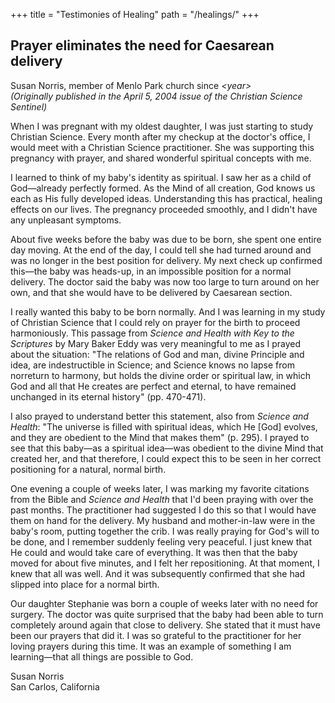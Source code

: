 +++
title = "Testimonies of Healing"
path = "/healings/"
+++

<div>

<article>

# Prayer eliminates the need for Caesarean delivery

Susan Norris, member of Menlo Park church since *&lt;year&gt;*<br>
*(Originally published in the April 5, 2004 issue of the Christian Science Sentinel)*

When I was pregnant with my oldest daughter, I was just starting to study
Christian Science. Every month after my checkup at the doctor's office, I would
meet with a Christian Science practitioner. She was supporting this pregnancy
with prayer, and shared wonderful spiritual concepts with me.

I learned to think of my baby's identity as spiritual. I saw her as a child of
God—already perfectly formed. As the Mind of all creation, God knows us each as
His fully developed ideas. Understanding this has practical, healing effects on
our lives. The pregnancy proceeded smoothly, and I didn't have any unpleasant
symptoms.

About five weeks before the baby was due to be born, she spent one entire day
moving. At the end of the day, I could tell she had turned around and was no
longer in the best position for delivery. My next check up confirmed this—the
baby was heads-up, in an impossible position for a normal delivery. The doctor
said the baby was now too large to turn around on her own, and that she would
have to be delivered by Caesarean section.

I really wanted this baby to be born normally. And I was learning in my study of
Christian Science that I could rely on prayer for the birth to proceed
harmoniously. This passage from *Science and Health with Key to the Scriptures*
by Mary Baker Eddy was very meaningful to me as I prayed about the situation:
"The relations of God and man, divine Principle and idea, are indestructible in
Science; and Science knows no lapse from norreturn to harmony, but holds the
divine order or spiritual law, in which God and all that He creates are perfect
and eternal, to have remained unchanged in its eternal history" (pp. 470-471).

I also prayed to understand better this statement, also from *Science and
Health*: "The universe is filled with spiritual ideas, which He [God] evolves,
and they are obedient to the Mind that makes them" (p. 295). I prayed to see
that this baby—as a spiritual idea—was obedient to the divine Mind that created
her, and that therefore, I could expect this to be seen in her correct
positioning for a natural, normal birth.

One evening a couple of weeks later, I was marking my favorite citations from
the Bible and *Science and Health* that I'd been praying with over the past
months. The practitioner had suggested I do this so that I would have them on
hand for the delivery. My husband and mother-in-law were in the baby's room,
putting together the crib. I was really praying for God's will to be done, and I
remember suddenly feeling very peaceful. I just knew that He could and would
take care of everything. It was then that the baby moved for about five minutes,
and I felt her repositioning. At that moment, I knew that all was well. And it
was subsequently confirmed that she had slipped into place for a normal birth.

Our daughter Stephanie was born a couple of weeks later with no need for
surgery. The doctor was quite surprised that the baby had been able to turn
completely around again that close to delivery. She stated that it must have
been our prayers that did it. I was so grateful to the practitioner for her
loving prayers during this time. It was an example of something I am
learning—that all things are possible to God.

Susan Norris<br>
San Carlos, California

</article>

</div>
